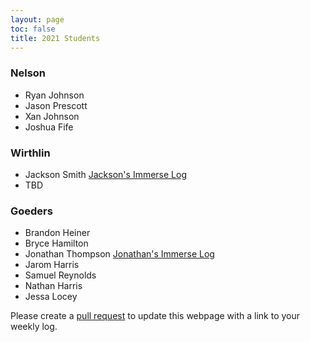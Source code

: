 ```yaml
---
layout: page
toc: false
title: 2021 Students
---
```


### Nelson
* Ryan Johnson
* Jason Prescott
* Xan Johnson
* Joshua Fife

### Wirthlin
* Jackson Smith [Jackson's Immerse Log](https://rjsmith1999.github.io/IMMERSE/pages/log/)
* TBD

### Goeders
* Brandon Heiner
* Bryce Hamilton
* Jonathan Thompson [Jonathan's Immerse Log](https://jonath48.github.io/pages/log/)
* Jarom Harris
* Samuel Reynolds
* Nathan Harris
* Jessa Locey

Please create a [pull request](https://github.com/byu-cpe/ComputingBootCamp/pulls) to update this webpage with a link to your weekly log.